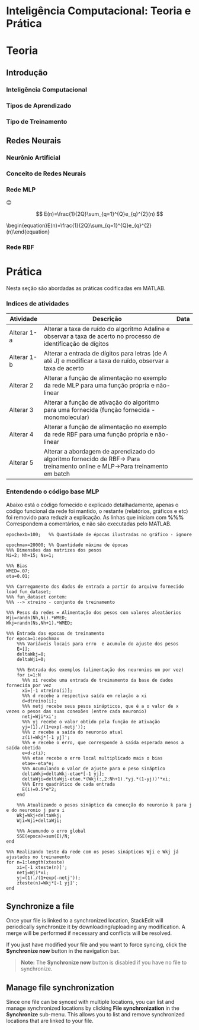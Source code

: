 # Inteligência Computacional: Teoria e Prática

# Teoria
## Introdução
### Inteligência Computacional
### Tipos de Aprendizado
### Tipo de Treinamento 
## Redes Neurais
### Neurônio Artificial
### Conceito de Redes Neurais
### Rede MLP
:blush:

$$
E(n)=\frac{1}{2Q}\sum_{q=1}^{Q}e_{q}^{2}(n)
$$

\begin{equation}E(n)=\frac{1}{2Q}\sum_{q=1}^{Q}e_{q}^{2}(n)\end{equation}

### Rede RBF




# Prática
Nesta seção são abordadas as práticas codificadas em MATLAB.

### Indices de atividades

|Atividade  |Descrição  |Data |
|--|--|--|
|Alterar 1-a|  Alterar a taxa de ruído do algoritmo Adaline e observar a taxa de acerto no processo de identificação de dígitos||
|Alterar 1-b|  Alterar a entrada de dígitos para letras (de A até J) e modificar a taxa de ruído, observar a taxa de acerto||
|Alterar 2|  Alterar a função de alimentação no exemplo da rede MLP para uma função própria e não-linear||
|Alterar 3|  Alterar a função de ativação do algoritmo para uma fornecida (função fornecida - monomolecular)||
|Alterar 4|  Alterar a função de alimentação no exemplo da rede RBF para uma função própria e não-linear||
|Alterar 5|  Alterar a abordagem de aprendizado do algoritmo fornecido de RBF-> Para treinamento online e MLP->Para treinamento em batch||

### Entendendo o código base MLP


Abaixo está o código fornecido e explicado detalhadamente, apenas o código funcional da rede foi mantido, o restante (relatórios, gráficos e etc) foi removido para reduzir a explicação. As linhas que iniciam com **%%%** Correspondem a comentários, e não são executadas pelo MATLAB.


	epochexb=100;   %% Quantidade de épocas ilustradas no gráfico - ignore

	epochmax=20000; %% Quantidade máxima de épocas
	%%% Dimensões das matrizes dos pesos
	Ni=2; Nh=15; Ns=1; 

	%%% Bias
	WMED=.07; 
	eta=0.01; 

	%%% Carregamento dos dados de entrada a partir do arquivo fornecido
	load fun_dataset; 
	%%% fun_dataset contem:
	%%% --> xtreino - conjunto de treinamento 

	%%% Pesos da redes = Alimentação dos pesos com valores aleatáorios
	Wji=randn(Nh,Ni).*WMED; 
	Wkj=randn(Ns,Nh+1).*WMED;

	%%% Entrada das epocas de treinamento
	for epoca=1:epochmax
	    %%% Variáveis locais para erro  e acumulo do ajuste dos pesos
	    E=[]; 
	    deltaWkj=0; 
	    deltaWji=0;
	    
	    %%% Entrada dos exemplos (alimentação dos neuronios um por vez)
	    for i=1:N
	      %%% xi recebe uma entrada de treinamento da base de dados fornecida por vez
	      xi=[-1 xtreino(i)]; 
	      %%% d recebe a respectiva saída em relação a xi
	      d=dtreino(i); 
	      %%% netj recebe seus pesos sinápticos, que é a o valor de x vezes o pesos das suas conexões (entre cada neuronio)
	      netj=Wji*xi';  
	      %%% yj recebe o valor obtido pela função de ativação
	      yj=(1)./(1+exp(-netj'));  
	      %%% z recebe a saída do neuronio atual
	      z(i)=Wkj*[-1 yj]';
	      %%% e recebe o erro, que corresponde à saída esperada menos a saída obetida
	      e=d-z(i); 
	      %%% etae recebe o erro local multiplicado mais o bias 
	      etae=-eta*e;  
	      %%% Acumulando o valor de ajuste para o peso sináptico
	      deltaWkj=deltaWkj-etae*[-1 yj];
	      deltaWji=deltaWji-etae.*(Wkj(:,2:Nh+1).*yj.*(1-yj))'*xi; 
	      %%% Erro quadrático de cada entrada
	      E(i)=0.5*e^2; 
	    end
	    
	    %%% Atualizando o pesos sináptico da conecção do neuronio k para j e do neuronio j para i
	    Wkj=Wkj+deltaWkj; 
	    Wji=Wji+deltaWji;

	    %%% Acumundo o erro global
	    SSE(epoca)=sum(E)/N;    
	end

	%%% Realizando teste da rede com os pesos sinápticos Wji e Wkj já ajustados no treinamento
	for n=1:length(xteste)
	    xi=[-1 xteste(n)]';     
	    netj=Wji*xi;    
	    yj=(1)./(1+exp(-netj'));        
	    zteste(n)=Wkj*[-1 yj]';
	end




## Synchronize a file

Once your file is linked to a synchronized location, StackEdit will periodically synchronize it by downloading/uploading any modification. A merge will be performed if necessary and conflicts will be resolved.

If you just have modified your file and you want to force syncing, click the **Synchronize now** button in the navigation bar.

> **Note:** The **Synchronize now** button is disabled if you have no file to synchronize.

## Manage file synchronization

Since one file can be synced with multiple locations, you can list and manage synchronized locations by clicking **File synchronization** in the **Synchronize** sub-menu. This allows you to list and remove synchronized locations that are linked to your file.







